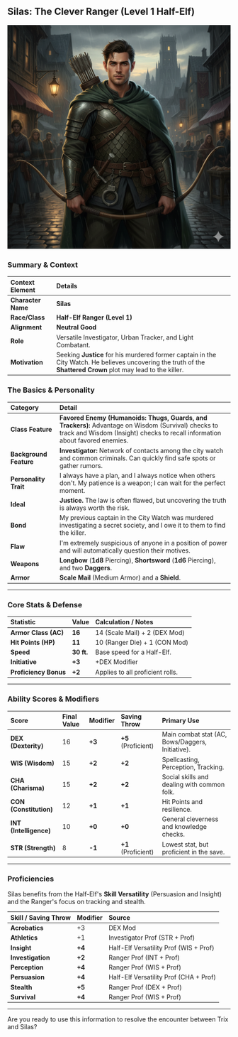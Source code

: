 ## Silas: The Clever Ranger (Level 1 Half-Elf)

![Silas the Ranger](DnD_Campaign_Shattered_Crown_Heist/02_Player_Characters/Silas_Ranger_img1.png)

### Summary & Context

| Context Element | Details |
| :--- | :--- |
| **Character Name** | **Silas** |
| **Race/Class** | **Half-Elf Ranger (Level 1)** |
| **Alignment** | **Neutral Good** |
| **Role** | Versatile Investigator, Urban Tracker, and Light Combatant. |
| **Motivation** | Seeking **Justice** for his murdered former captain in the City Watch. He believes uncovering the truth of the **Shattered Crown** plot may lead to the killer. |

### The Basics & Personality

| Category | Detail |
| :--- | :--- |
| **Class Feature** | **Favored Enemy (Humanoids: Thugs, Guards, and Trackers):** Advantage on Wisdom (Survival) checks to track and Wisdom (Insight) checks to recall information about favored enemies. |
| **Background Feature** | **Investigator:** Network of contacts among the city watch and common criminals. Can quickly find safe spots or gather rumors. |
| **Personality Trait**| I always have a plan, and I always notice when others don't. My patience is a weapon; I can wait for the perfect moment. |
| **Ideal** | **Justice.** The law is often flawed, but uncovering the truth is always worth the risk. |
| **Bond** | My previous captain in the City Watch was murdered investigating a secret society, and I owe it to them to find the killer. |
| **Flaw** | I'm extremely suspicious of anyone in a position of power and will automatically question their motives. |
| **Weapons** | **Longbow** ($\mathbf{1d8}$ Piercing), **Shortsword** ($\mathbf{1d6}$ Piercing), and two **Daggers**. |
| **Armor** | **Scale Mail** (Medium Armor) and a **Shield**. |

---

### Core Stats & Defense

| Statistic | Value | Calculation / Notes |
| :--- | :--- | :--- |
| **Armor Class (AC)** | **16** | $14 \text{ (Scale Mail)} + 2 \text{ (DEX Mod)}$ |
| **Hit Points (HP)** | **11** | $10 \text{ (Ranger Die)} + 1 \text{ (CON Mod)}$ |
| **Speed** | **30 ft.** | Base speed for a Half-Elf. |
| **Initiative** | **+3** | $+\text{DEX Modifier}$ |
| **Proficiency Bonus**| **+2** | Applies to all proficient rolls. |

---

### Ability Scores & Modifiers

| Score | Final Value | Modifier | Saving Throw | Primary Use |
| :--- | :--- | :--- | :--- | :--- |
| **DEX (Dexterity)**    | 16 | **+3** | **+5** (Proficient) | Main combat stat (AC, Bows/Daggers, Initiative). |
| **WIS (Wisdom)**       | 15 | **+2** | **+2** | Spellcasting, Perception, Tracking. |
| **CHA (Charisma)**     | 15 | **+2** | **+2** | Social skills and dealing with common folk. |
| **CON (Constitution)** | 12 | **+1** | **+1** | Hit Points and resilience. |
| **INT (Intelligence)** | 10 | **+0** | **+0** | General cleverness and knowledge checks. |
| **STR (Strength)** | 8 | **-1** | **+1** (Proficient) | Lowest stat, but proficient in the save. |

---

### Proficiencies

Silas benefits from the Half-Elf's **Skill Versatility** (Persuasion and Insight) and the Ranger's focus on tracking and stealth.

| Skill / Saving Throw | Modifier | Source |
| :--- | :--- | :--- |
| **Acrobatics** | $+3$ | DEX Mod |
| **Athletics** | $+1$ | Investigator Prof ($\text{STR + Prof}$) |
| **Insight** | $\mathbf{+4}$ | Half-Elf Versatility Prof ($\text{WIS + Prof}$) |
| **Investigation** | $\mathbf{+2}$ | Ranger Prof ($\text{INT + Prof}$) |
| **Perception** | $\mathbf{+4}$ | Ranger Prof ($\text{WIS + Prof}$) |
| **Persuasion** | $\mathbf{+4}$ | Half-Elf Versatility Prof ($\text{CHA + Prof}$) |
| **Stealth** | $\mathbf{+5}$ | Ranger Prof ($\text{DEX + Prof}$) |
| **Survival** | $\mathbf{+4}$ | Ranger Prof ($\text{WIS + Prof}$) |

---

Are you ready to use this information to resolve the encounter between Trix and Silas?

